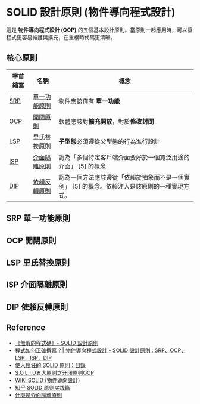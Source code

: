 # SOLID 設計原則 (物件導向程式設計)
這是 **物件導向程式設計 (OOP)** 的五個基本設計原則。當原則一起應用時，可以讓程式更容易維護與擴充，在重構時代碼更清晰。
## 核心原則
|字首縮寫|	名稱 | 	概念 |
|-|-|-|
|[SRP](#srp)|	[單一功能原則](#srp) | 	物件應該僅有 **單一功能** |
|[OCP](#ocp)|	[開閉原則](#ocp) | 軟體應該對**擴充開放**，對於**修改封閉** |
|[LSP](#lsp)|	[里氏替換原則](#lsp) | 	**子型態**必須遵從父型態的行為進行設計|
|[ISP](#isp)|	[介面隔離原則](#isp) | 	認為「多個特定客戶端介面要好於一個寬泛用途的介面」 [5] 的概念|
|[DIP](#dip)|	[依賴反轉原則](#dip) | 	認為一個方法應該遵從「依賴於抽象而不是一個實例」 [5] 的概念。依賴注入是該原則的一種實現方式。|


## SRP 單一功能原則

## OCP 開閉原則

## LSP 里氏替換原則

## ISP 介面隔離原則

## DIP 依賴反轉原則
## Reference
- [《無瑕的程式碼》- SOLID 設計原則](https://medium.com/jason-read/%E7%84%A1%E6%9A%87%E7%9A%84%E7%A8%8B%E5%BC%8F%E7%A2%BC-solid-%E8%A8%AD%E8%A8%88%E5%8E%9F%E5%89%87-c57489d4dcc4)
- [程式如何正確撰寫 ? | 物件導向程式設計 - SOLID 設計原則 : SRP、OCP、LSP、ISP、DIP](https://devs.tw/post/439)
- [使人瘋狂的 SOLID 原則：目錄
](https://medium.com/%E7%A8%8B%E5%BC%8F%E6%84%9B%E5%A5%BD%E8%80%85/%E4%BD%BF%E4%BA%BA%E7%98%8B%E7%8B%82%E7%9A%84-solid-%E5%8E%9F%E5%89%87-%E7%9B%AE%E9%8C%84-b33fdfc983ca)
- [S.O.L.I.D五大原则之开闭原则OCP](https://www.kancloud.cn/kancloud/deep-understand-javascript/43733)
- [WIKI SOLID (物件導向設計)](https://zh.wikipedia.org/wiki/SOLID_(%E9%9D%A2%E5%90%91%E5%AF%B9%E8%B1%A1%E8%AE%BE%E8%AE%A1))
- [知乎 SOLID 原则实践篇](https://zhuanlan.zhihu.com/p/380550887)
- [什麼是介面隔離原則
](https://tso1158687.github.io/blog/2021/01/11/2020ithomed19/)